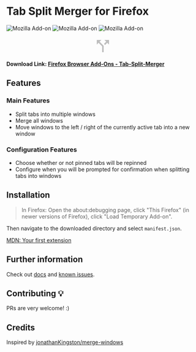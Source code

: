 # Tab Split Merger for Firefox
![Mozilla Add-on](https://img.shields.io/amo/users/%7B7f59e59d-6ece-4399-9c0d-b98d36c4db8c%7D)
![Mozilla Add-on](https://img.shields.io/amo/v/%7B7f59e59d-6ece-4399-9c0d-b98d36c4db8c%7D)
![Mozilla Add-on](https://img.shields.io/amo/stars/%7B7f59e59d-6ece-4399-9c0d-b98d36c4db8c%7D)

<div style="text-align:center;"><svg style="fill: rgb(190, 190, 190)" height="48" viewBox="0 0 48 48" width="48" xmlns="http://www.w3.org/2000/svg"><path d="M0 0h48v48h-48z" fill="none"/><path d="M28 8l4.59 4.59-5.76 5.75 2.83 2.83 5.75-5.76 4.59 4.59v-12zm-8 0h-12v12l4.59-4.59 9.41 9.42v15.17h4v-16.83l-10.59-10.58z"/></svg></div>

**Download Link: [Firefox Browser Add-Ons - Tab-Split-Merger](https://addons.mozilla.org/en-US/firefox/addon/tab-split-merger/)**

## Features
### Main Features
* Split tabs into multiple windows
* Merge all windows
* Move windows to the left / right of the currently active tab into a new 
window

### Configuration Features
* Choose whether or not pinned tabs will be repinned
* Configure when you will be prompted for confirmation when splitting tabs 
into windows

## Installation
> In Firefox: Open the about:debugging page, click "This Firefox" (in newer 
versions of Firefox), click "Load Temporary Add-on".

Then navigate to the downloaded directory and select `manifest.json`.

[MDN: Your first extension](https://developer.mozilla.org/en-US/docs/Mozilla/Add-ons/WebExtensions/Your_first_WebExtension)

## Further information
Check out [docs](docs/docs.md) and [known issues](docs/known_issues.md).

## Contributing :bulb:
PRs are very welcome! :)

## Credits
Inspired by [jonathanKingston/merge-windows](https://github.com/jonathanKingston/merge-windows)
